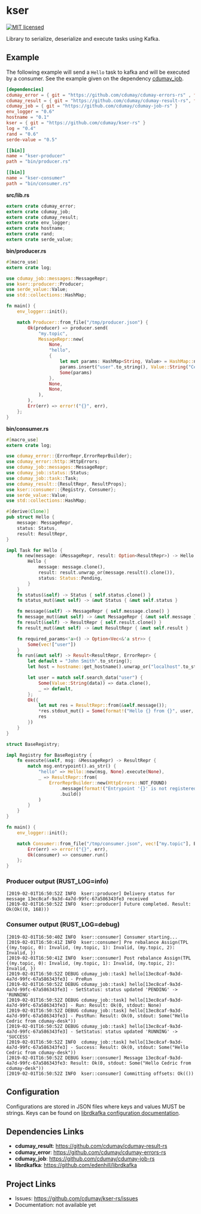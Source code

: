 # kser

[![MIT licensed](https://img.shields.io/badge/license-MIT-blue.svg)](./LICENSE)

Library to serialize, deserialize and execute tasks using Kafka.

## Example

The following example will send a `Hello` task to kafka and will be executed by 
a consumer. See the example given on the dependency [cdumay_job](https://github.com/cdumay/cdumay-job-rs).

```toml
[dependencies]
cdumay_error = { git = "https://github.com/cdumay/cdumay-errors-rs" , features = ["http"] }
cdumay_result = { git = "https://github.com/cdumay/cdumay-result-rs", features = ["cdumay-error"]}
cdumay_job = { git = "https://github.com/cdumay/cdumay-job-rs" }
env_logger = "0.6"
hostname = "0.1"
kser = { git = "https://github.com/cdumay/kser-rs" }
log = "0.4"
rand = "0.6"
serde-value = "0.5"

[[bin]]
name = "kser-producer"
path = "bin/producer.rs"

[[bin]]
name = "kser-consumer"
path = "bin/consumer.rs"
```

**src/lib.rs**

```rust
extern crate cdumay_error;
extern crate cdumay_job;
extern crate cdumay_result;
extern crate env_logger;
extern crate hostname;
extern crate rand;
extern crate serde_value;
```

**bin/producer.rs**

```rust
#[macro_use]
extern crate log;

use cdumay_job::messages::MessageRepr;
use kser::producer::Producer;
use serde_value::Value;
use std::collections::HashMap;

fn main() {
    env_logger::init();

    match Producer::from_file("/tmp/producer.json") {
        Ok(producer) => producer.send(
            "my.topic",
            MessageRepr::new(
                None,
                "hello",
                {
                    let mut params: HashMap<String, Value> = HashMap::new();
                    params.insert("user".to_string(), Value::String("Cedric".to_string()));
                    Some(params)
                },
                None,
                None,
            ),
        ),
        Err(err) => error!("{}", err),
    };
}
```

**bin/consumer.rs**

```rust
#[macro_use]
extern crate log;

use cdumay_error::{ErrorRepr,ErrorReprBuilder};
use cdumay_error::http::HttpErrors;
use cdumay_job::messages::MessageRepr;
use cdumay_job::status::Status;
use cdumay_job::task::Task;
use cdumay_result::{ResultRepr, ResultProps};
use kser::consumer::{Registry, Consumer};
use serde_value::Value;
use std::collections::HashMap;

#[derive(Clone)]
pub struct Hello {
    message: MessageRepr,
    status: Status,
    result: ResultRepr,
}

impl Task for Hello {
    fn new(message: &MessageRepr, result: Option<ResultRepr>) -> Hello {
        Hello {
            message: message.clone(),
            result: result.unwrap_or(message.result().clone()),
            status: Status::Pending,
        }
    }
    fn status(&self) -> Status { self.status.clone() }
    fn status_mut(&mut self) -> &mut Status { &mut self.status }

    fn message(&self) -> MessageRepr { self.message.clone() }
    fn message_mut(&mut self) -> &mut MessageRepr { &mut self.message }
    fn result(&self) -> ResultRepr { self.result.clone() }
    fn result_mut(&mut self) -> &mut ResultRepr { &mut self.result }

    fn required_params<'a>() -> Option<Vec<&'a str>> {
        Some(vec!["user"])
    }
    fn run(&mut self) -> Result<ResultRepr, ErrorRepr> {
        let default = "John Smith".to_string();
        let host = hostname::get_hostname().unwrap_or("localhost".to_string());

        let user = match self.search_data("user") {
            Some(Value::String(data)) => data.clone(),
            _ => default,
        };
        Ok({
            let mut res = ResultRepr::from(&self.message());
            *res.stdout_mut() = Some(format!("Hello {} from {}", user, host));
            res
        })
    }
}

struct BaseRegistry;

impl Registry for BaseRegistry {
    fn execute(&self, msg: &MessageRepr) -> ResultRepr {
        match msg.entrypoint().as_str() {
            "hello" => Hello::new(msg, None).execute(None),
            _ => ResultRepr::from(
                ErrorReprBuilder::new(HttpErrors::NOT_FOUND)
                    .message(format!("Entrypoint '{}' is not registered", msg.entrypoint()))
                    .build()
            )
        }
    }
}

fn main() {
    env_logger::init();

    match Consumer::from_file("/tmp/consumer.json", vec!["my.topic"], BaseRegistry {}) {
        Err(err) => error!("{}", err),
        Ok(consumer) => consumer.run()
    };
}
```

### Producer output (RUST_LOG=info)
```
[2019-02-01T16:50:52Z INFO  kser::producer] Delivery status for message 13ec8caf-9a3d-4a7d-99fc-67a586343fe3 received
[2019-02-01T16:50:52Z INFO  kser::producer] Future completed. Result: Ok(Ok((0, 168)))
```

### Consumer output (RUST_LOG=debug)
```
[2019-02-01T16:50:40Z INFO  kser::consumer] Consumer starting...
[2019-02-01T16:50:41Z INFO  kser::consumer] Pre rebalance Assign(TPL {(my.topic, 0): Invalid, (my.topic, 1): Invalid, (my.topic, 2): Invalid, })
[2019-02-01T16:50:41Z INFO  kser::consumer] Post rebalance Assign(TPL {(my.topic, 0): Invalid, (my.topic, 1): Invalid, (my.topic, 2): Invalid, })
[2019-02-01T16:50:52Z DEBUG cdumay_job::task] hello[13ec8caf-9a3d-4a7d-99fc-67a586343fe3] - PreRun
[2019-02-01T16:50:52Z DEBUG cdumay_job::task] hello[13ec8caf-9a3d-4a7d-99fc-67a586343fe3] - SetStatus: status updated 'PENDING' -> 'RUNNING'
[2019-02-01T16:50:52Z DEBUG cdumay_job::task] hello[13ec8caf-9a3d-4a7d-99fc-67a586343fe3] - Run: Result: Ok(0, stdout: None)
[2019-02-01T16:50:52Z DEBUG cdumay_job::task] hello[13ec8caf-9a3d-4a7d-99fc-67a586343fe3] - PostRun: Result: Ok(0, stdout: Some("Hello Cedric from cdumay-desk"))
[2019-02-01T16:50:52Z DEBUG cdumay_job::task] hello[13ec8caf-9a3d-4a7d-99fc-67a586343fe3] - SetStatus: status updated 'RUNNING' -> 'SUCCESS'
[2019-02-01T16:50:52Z INFO  cdumay_job::task] hello[13ec8caf-9a3d-4a7d-99fc-67a586343fe3] - Success: Result: Ok(0, stdout: Some("Hello Cedric from cdumay-desk"))
[2019-02-01T16:50:52Z DEBUG kser::consumer] Message 13ec8caf-9a3d-4a7d-99fc-67a586343fe3: Result: Ok(0, stdout: Some("Hello Cedric from cdumay-desk"))
[2019-02-01T16:50:52Z INFO  kser::consumer] Committing offsets: Ok(())
```

## Configuration

Configurations are stored in JSON files where keys and values MUST be strings. 
Keys can be found on [librdkafka configuration documentation](https://github.com/edenhill/librdkafka/blob/master/CONFIGURATION.md).

## Dependencies Links

- **cdumay_result**: https://github.com/cdumay/cdumay-result-rs
- **cdumay_error**: https://github.com/cdumay/cdumay-errors-rs
- **cdumay_job**: https://github.com/cdumay/cdumay-job-rs
- **librdkafka**: https://github.com/edenhill/librdkafka

## Project Links

- Issues: https://github.com/cdumay/kser-rs/issues
- Documentation: not available yet
